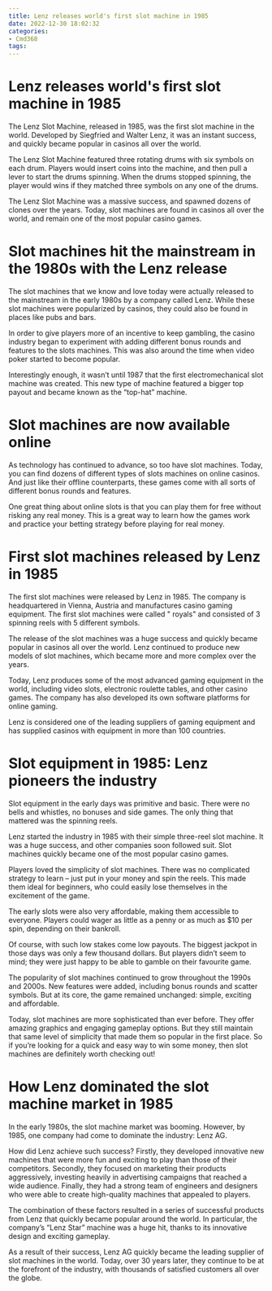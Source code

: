 ```yaml
---
title: Lenz releases world's first slot machine in 1985
date: 2022-12-30 18:02:32
categories:
- Cmd368
tags:
---
```



#  Lenz releases world's first slot machine in 1985

The Lenz Slot Machine, released in 1985, was the first slot machine in the world. Developed by Siegfried and Walter Lenz, it was an instant success, and quickly became popular in casinos all over the world.

The Lenz Slot Machine featured three rotating drums with six symbols on each drum. Players would insert coins into the machine, and then pull a lever to start the drums spinning. When the drums stopped spinning, the player would wins if they matched three symbols on any one of the drums.

The Lenz Slot Machine was a massive success, and spawned dozens of clones over the years. Today, slot machines are found in casinos all over the world, and remain one of the most popular casino games.

#  Slot machines hit the mainstream in the 1980s with the Lenz release

The slot machines that we know and love today were actually released to the mainstream in the early 1980s by a company called Lenz. While these slot machines were popularized by casinos, they could also be found in places like pubs and bars.

In order to give players more of an incentive to keep gambling, the casino industry began to experiment with adding different bonus rounds and features to the slots machines. This was also around the time when video poker started to become popular.

Interestingly enough, it wasn’t until 1987 that the first electromechanical slot machine was created. This new type of machine featured a bigger top payout and became known as the “top-hat” machine.

# Slot machines are now available online

As technology has continued to advance, so too have slot machines. Today, you can find dozens of different types of slots machines on online casinos. And just like their offline counterparts, these games come with all sorts of different bonus rounds and features.

One great thing about online slots is that you can play them for free without risking any real money. This is a great way to learn how the games work and practice your betting strategy before playing for real money.

#  First slot machines released by Lenz in 1985

The first slot machines were released by Lenz in 1985. The company is headquartered in Vienna, Austria and manufactures casino gaming equipment. The first slot machines were called " royals" and consisted of 3 spinning reels with 5 different symbols.

The release of the slot machines was a huge success and quickly became popular in casinos all over the world. Lenz continued to produce new models of slot machines, which became more and more complex over the years.

Today, Lenz produces some of the most advanced gaming equipment in the world, including video slots, electronic roulette tables, and other casino games. The company has also developed its own software platforms for online gaming.

Lenz is considered one of the leading suppliers of gaming equipment and has supplied casinos with equipment in more than 100 countries.

#  Slot equipment in 1985: Lenz pioneers the industry

Slot equipment in the early days was primitive and basic. There were no bells and whistles, no bonuses and side games. The only thing that mattered was the spinning reels.

Lenz started the industry in 1985 with their simple three-reel slot machine. It was a huge success, and other companies soon followed suit. Slot machines quickly became one of the most popular casino games.

Players loved the simplicity of slot machines. There was no complicated strategy to learn – just put in your money and spin the reels. This made them ideal for beginners, who could easily lose themselves in the excitement of the game.

The early slots were also very affordable, making them accessible to everyone. Players could wager as little as a penny or as much as $10 per spin, depending on their bankroll.

Of course, with such low stakes come low payouts. The biggest jackpot in those days was only a few thousand dollars. But players didn’t seem to mind; they were just happy to be able to gamble on their favourite game.

The popularity of slot machines continued to grow throughout the 1990s and 2000s. New features were added, including bonus rounds and scatter symbols. But at its core, the game remained unchanged: simple, exciting and affordable.

Today, slot machines are more sophisticated than ever before. They offer amazing graphics and engaging gameplay options. But they still maintain that same level of simplicity that made them so popular in the first place. So if you’re looking for a quick and easy way to win some money, then slot machines are definitely worth checking out!

#  How Lenz dominated the slot machine market in 1985

In the early 1980s, the slot machine market was booming. However, by 1985, one company had come to dominate the industry: Lenz AG.

How did Lenz achieve such success? Firstly, they developed innovative new machines that were more fun and exciting to play than those of their competitors. Secondly, they focused on marketing their products aggressively, investing heavily in advertising campaigns that reached a wide audience. Finally, they had a strong team of engineers and designers who were able to create high-quality machines that appealed to players.

The combination of these factors resulted in a series of successful products from Lenz that quickly became popular around the world. In particular, the company’s “Lenz Star” machine was a huge hit, thanks to its innovative design and exciting gameplay.

As a result of their success, Lenz AG quickly became the leading supplier of slot machines in the world. Today, over 30 years later, they continue to be at the forefront of the industry, with thousands of satisfied customers all over the globe.